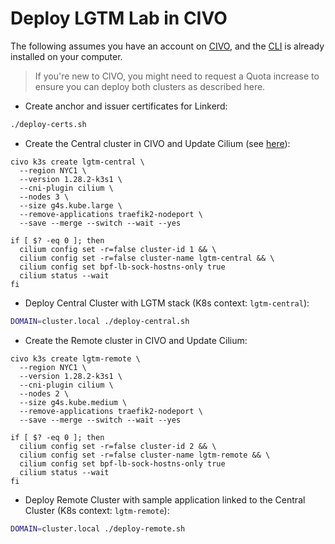 # Deploy LGTM Lab in CIVO

The following assumes you have an account on [CIVO](https://www.civo.com/), and the [CLI](https://www.civo.com/docs/overview/civo-cli) is already installed on your computer.

> If you're new to CIVO, you might need to request a Quota increase to ensure you can deploy both clusters as described here.

* Create anchor and issuer certificates for Linkerd:

```bash
./deploy-certs.sh
```

* Create the Central cluster in CIVO and Update Cilium (see [here](https://linkerd.io/2.14/reference/cluster-configuration/#cilium)):

```shell
civo k3s create lgtm-central \
  --region NYC1 \
  --version 1.28.2-k3s1 \
  --cni-plugin cilium \
  --nodes 3 \
  --size g4s.kube.large \
  --remove-applications traefik2-nodeport \
  --save --merge --switch --wait --yes

if [ $? -eq 0 ]; then
  cilium config set -r=false cluster-id 1 && \
  cilium config set -r=false cluster-name lgtm-central && \
  cilium config set bpf-lb-sock-hostns-only true
  cilium status --wait
fi
```

* Deploy Central Cluster with LGTM stack (K8s context: `lgtm-central`):

```bash
DOMAIN=cluster.local ./deploy-central.sh
```

* Create the Remote cluster in CIVO and Update Cilium:

```shell
civo k3s create lgtm-remote \
  --region NYC1 \
  --version 1.28.2-k3s1 \
  --cni-plugin cilium \
  --nodes 2 \
  --size g4s.kube.medium \
  --remove-applications traefik2-nodeport \
  --save --merge --switch --wait --yes

if [ $? -eq 0 ]; then
  cilium config set -r=false cluster-id 2 && \
  cilium config set -r=false cluster-name lgtm-remote && \
  cilium config set bpf-lb-sock-hostns-only true
  cilium status --wait
fi
```

* Deploy Remote Cluster with sample application linked to the Central Cluster (K8s context: `lgtm-remote`):

```bash
DOMAIN=cluster.local ./deploy-remote.sh
```
